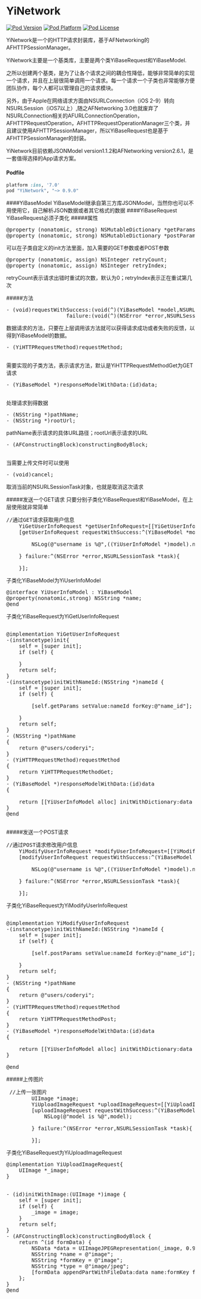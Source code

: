 # YiNetwork
[![Pod Version](http://img.shields.io/cocoapods/v/YiNetwork.svg?style=flat)](http://cocoadocs.org/docsets/YiNetwork/)
[![Pod Platform](http://img.shields.io/cocoapods/p/YiNetwork.svg?style=flat)](http://cocoadocs.org/docsets/YiNetwork/)
[![Pod License](http://img.shields.io/cocoapods/l/YiNetwork.svg?style=flat)](https://opensource.org/licenses/MIT)

YiNetwork是一个的HTTP请求封装库，基于AFNetworking的AFHTTPSessionManager。

YiNetwork主要是一个基类库，主要是两个类YiBaseRequest和YiBaseModel.

之所以创建两个基类，是为了让各个请求之间的耦合性降低，能够非常简单的实现一个请求，并且在上层很简单调用一个请求。每一个请求一个子类也非常能够方便团队协作，每个人都可以管理自己的请求模块。

另外，由于Apple在网络请求方面由NSURLConnection（iOS 2-9）转向NSURLSession（iOS7以上）,随之AFNetworking 3.0也就废弃了NSURLConnection相关的AFURLConnectionOperation，AFHTTPRequestOperation，AFHTTPRequestOperationManager三个类，并且建议使用AFHTTPSessionManager，所以YiBaseRequest也是基于AFHTTPSessionManager的封装。

YiNetwork目前依赖JSONModel version1.1.2和AFNetworking version2.6.1，是一套值得选择的App请求方案。

#### Podfile

```ruby
platform :ios, '7.0'
pod "YiNetwork", "~> 0.9.0"
```

####YiBaseModel
YiBaseModel继承自第三方库JSONModel，当然你也可以不用使用它，自己解析JSON数据或者其它格式的数据
####YiBaseRequest
YiBaseRequest必须子类化
#####属性
<pre>
@property (nonatomic, strong) NSMutableDictionary *getParams;
@property (nonatomic, strong) NSMutableDictionary *postParams;
</pre>
可以在子类自定义的init方法里面，加入需要的GET参数或者POST参数


<pre>
@property (nonatomic, assign) NSInteger retryCount;
@property (nonatomic, assign) NSInteger retryIndex;
</pre>
retryCount表示请求出错时重试的次数，默认为0；retryIndex表示正在重试第几次



#####方法
<pre>
- (void)requestWithSuccess:(void(^)(YiBaseModel *model,NSURLSessionTask *task))success
                   failure:(void(^)(NSError *error,NSURLSessionTask *task))failure;
</pre>
数据请求的方法，只要在上层调用该方法就可以获得请求成功或者失败的反馈，以得到YiBaseModel的数据。

<pre>
- (YiHTTPRequestMethod)requestMethod;

</pre>
需要实现的子类方法，表示请求方法，默认是YiHTTPRequestMethodGet为GET请求
<pre>
- (YiBaseModel *)responseModelWithData:(id)data;

</pre>
处理请求到得数据



<pre>
- (NSString *)pathName;
- (NSString *)rootUrl;
</pre>
pathName表示请求的具体URL路径；rootUrl表示请求的URL


<pre>
- (AFConstructingBlock)constructingBodyBlock;

</pre>
当需要上传文件时可以使用

<pre>
- (void)cancel;
</pre>
取消当前的NSURLSessionTask对象，也就是取消这次请求

#####发送一个GET请求
只要分别子类化YiBaseRequest和YiBaseModel，在上层使用就非常简单

<pre>
//通过GET请求获取用户信息
    YiGetUserInfoRequest *getUserInfoRequest=[[YiGetUserInfoRequest alloc] init];
    [getUserInfoRequest requestWithSuccess:^(YiBaseModel *model,NSURLSessionTask *task){
        
        NSLog(@"username is %@",((YiUserInfoModel *)model).name);
        
    } failure:^(NSError *error,NSURLSessionTask *task){
        
    }];
</pre>

子类化YiBaseModel为YiUserInfoModel
<pre>
@interface YiUserInfoModel : YiBaseModel
@property(nonatomic,strong) NSString<Optional> *name;
@end
</pre>

子类化YiBaseRequest为YiGetUserInfoRequest
<pre>

@implementation YiGetUserInfoRequest
-(instancetype)init{
    self = [super init];
    if (self) {
        
    }
    return self;
}
-(instancetype)initWithNameId:(NSString *)nameId {
    self = [super init];
    if (self) {
        
        [self.getParams setValue:nameId forKey:@"name_id"];
        
    }
    return self;
}
- (NSString *)pathName
{
    return @"users/coderyi";
}
- (YiHTTPRequestMethod)requestMethod
{
    return YiHTTPRequestMethodGet;
}
- (YiBaseModel *)responseModelWithData:(id)data
{
    
    return [[YiUserInfoModel alloc] initWithDictionary:data error:nil];
}
@end

</pre>



#####发送一个POST请求
<pre>
//通过POST请求修改用户信息
    YiModifyUserInfoRequest *modifyUserInfoRequest=[[YiModifyUserInfoRequest alloc] initWithNameId:@"coderyi"];
    [modifyUserInfoRequest requestWithSuccess:^(YiBaseModel *model,NSURLSessionTask *task){
        
        NSLog(@"username is %@",((YiUserInfoModel *)model).name);
        
    } failure:^(NSError *error,NSURLSessionTask *task){
        
    }];
</pre>
子类化YiBaseRequest为YiModifyUserInfoRequest
<pre>

@implementation YiModifyUserInfoRequest
-(instancetype)initWithNameId:(NSString *)nameId {
    self = [super init];
    if (self) {
        
        [self.postParams setValue:nameId forKey:@"name_id"];
        
    }
    return self;
}
- (NSString *)pathName
{
    return @"users/coderyi";
}
- (YiHTTPRequestMethod)requestMethod
{
    return YiHTTPRequestMethodPost;
}
- (YiBaseModel *)responseModelWithData:(id)data
{
    
    return [[YiUserInfoModel alloc] initWithDictionary:data error:nil];
}

@end
</pre>




#####上传图片
<pre>
 //上传一张图片
        UIImage *image;
        YiUploadImageRequest *uploadImageRequest=[[YiUploadImageRequest alloc] initWithImage:image];
        [uploadImageRequest requestWithSuccess:^(YiBaseModel *model,NSURLSessionTask *task){
            NSLog(@"model is %@",model);
    
        } failure:^(NSError *error,NSURLSessionTask *task){
            
        }];
</pre>
子类化YiBaseRequest为YiUploadImageRequest
<pre>
@implementation YiUploadImageRequest{
    UIImage *_image;
}


- (id)initWithImage:(UIImage *)image {
    self = [super init];
    if (self) {
        _image = image;
    }
    return self;
}
- (AFConstructingBlock)constructingBodyBlock {
    return ^(id<AFMultipartFormData> formData) {
        NSData *data = UIImageJPEGRepresentation(_image, 0.9);
        NSString *name = @"image";
        NSString *formKey = @"image";
        NSString *type = @"image/jpeg";
        [formData appendPartWithFileData:data name:formKey fileName:name mimeType:type];
    };
}
@end
</pre>